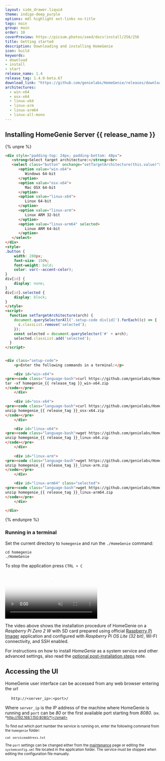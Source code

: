 ```yaml
---
layout: side_drawer.liquid
theme: indigo-deep_purple
options: mdl highlight ext-links no-title
tags: main
group: main
order: 10
coverPreview: https://picsum.photos/seed/docs!install/256/256
title: Getting started
description: Downloading and installing HomeGenie
icon: build
keywords:
- download
- install
- start
release_name: 1.4
release_tag: 1.4.0-beta.67
download_link: "https://github.com/genielabs/HomeGenie/releases/download/v{{release_tag}}/homegenie_{{release_tag}}"
architectures:
  - win-x64
  - osx-x64
  - linux-x64
  - linux-arm
  - linux-arm64
  - linux-all-mono
---
```


## Installing HomeGenie Server {{ release_name }}

{% unpre %}
```html
<div style="padding-top: 24px; padding-bottom: 48px">
   <strong>Select target architecture:</strong><br>
   <select class="button" onchange="setTargetArchitecture(this.value)">
      <option value="win-x64">
         Windows 64-bit
      </option>
      <option value="osx-x64">
         Mac OSX 64-bit
      </option>
      <option value="linux-x64">
         Linux 64-bit
      </option>
      <option value="linux-arm">
         Linux ARM 32-bit
      </option>
      <option value="linux-arm64" selected>
         Linux ARM 64-bit
      </option>
   </select>
</div>
<style>
.button {
    width: 280px;
    font-size: 150%;
    font-weight: bold;
    color: var(--accent-color);        
}
div[id] {
    display: none;
}
div[id].selected {
    display: block;
}
</style>
<script>
  function setTargetArchitecture(arch) {
    document.querySelectorAll('.setup-code div[id]').forEach((c) => {
      c.classList.remove('selected');
    });
    const selected = document.querySelector('#' + arch);
    selected.classList.add('selected');
  }
</script>


<div class="setup-code">
    <p>Enter the following commands in a terminal:</p>

    <div id="win-x64">
<pre><code class="language-bash">curl https://github.com/genielabs/HomeGenie/releases/download/v{{ release_tag }}/homegenie_{{ release_tag }}_win-x64.zip
tar -xf homegenie_{{ release_tag }}_win-x64.zip
</code></pre>
    </div>
    
    <div id="osx-x64">
<pre><code class="language-bash">curl https://github.com/genielabs/HomeGenie/releases/download/v{{ release_tag }}/homegenie_{{ release_tag }}_osx-x64.zip
unzip homegenie_{{ release_tag }}_osx-x64.zip
</code></pre>
    </div>

    <div id="linux-x64">
<pre><code class="language-bash">wget https://github.com/genielabs/HomeGenie/releases/download/v{{ release_tag }}/homegenie_{{ release_tag }}_linux-x64.zip
unzip homegenie_{{ release_tag }}_linux-x64.zip
</code></pre>
    </div>
    
    <div id="linux-arm">
<pre><code class="language-bash">wget https://github.com/genielabs/HomeGenie/releases/download/v{{ release_tag }}/homegenie_{{ release_tag }}_linux-arm.zip
unzip homegenie_{{ release_tag }}_linux-arm.zip
</code></pre>
    </div>

    <div id="linux-arm64" class="selected">
<pre><code class="language-bash">wget https://github.com/genielabs/HomeGenie/releases/download/v{{ release_tag }}/homegenie_{{ release_tag }}_linux-arm64.zip
unzip homegenie_{{ release_tag }}_linux-arm64.zip
</code></pre>
    </div>

</div>
```
{% endunpre %}


### Running in a terminal

Set the current directory to `homegenie` and run the `./HomeGenie` command:

```shell
cd homegenie
./HomeGenie
```

To stop the application press `CTRL + C`


<div class="media-container">

   <video id="video1" src="images/homegenie_install.m4v"
      controls muted
      poster="images/homegenie_install.png"
      style="max-width:100%;"></video>

</div>
<script type="text/javascript">
const video= document.getElementById('video1');       
video.addEventListener('ended',function(){
    video.load();     
},false);
</script>

The video above shows the installation procedure of HomeGenie on a
*Raspberry Pi Zero 2 W* with SD card prepared using official
[Raspberry Pi Imager](https://www.raspberrypi.com/software/)
application and configured with *Raspberry Pi OS Lite (32 bit)*, WI-FI connectivity,
and SSH enabled.


For instructions on how to install *HomeGenie* as a system service and other advanced
settings, also read the [optional post-installation steps](./optional-steps) note.


## Accessing the UI

HomeGenie user interface can be accessed from any web browser entering the url

&nbsp;&nbsp;&nbsp;&nbsp; `http://<server_ip>:<port>/`

Where `server_ip` is the IP address of the machine where HomeGenie is running and `port` can be *80*
or the first available port starting from *8080*.
<small>(ex. *http://192.168.1.150:8080/*)</small>

To find out which port number the service is running on, enter the following command from the `homegenie` folder:

```shell
cat serviceaddress.txt
```

The `port` settings can be changed either from the [maintenance](../settings/#maintenance) page
or editing the `systemconfig.xml` file located in the application folder.
The service must be stopped when editing the configuration file manually.
